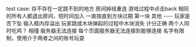 test case:
存不存在一定跳不到的地方
房间掉线重连
游戏过程中点击back
相同的所有人都退出房间，短时间加入
一直按直到方块过期 第一块 其他 ---- 玩家是否下坠
输入框内存溢出
玩家跳或木块弹起的过程中木块消失
计分正确
两个人同时吃鸡？
相撞
服务器无法连接
每个页面服务器无法连接到能够连接
名字有限制，使用介于两者之间的账号玩耍